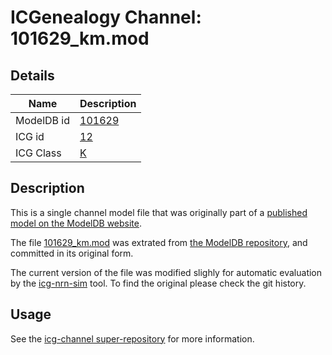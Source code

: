 # ICGenealogy Channel: 101629\_km.mod

## Details

Name | Description
---- | -----------
ModelDB id | [101629](http://senselab.med.yale.edu/ModelDB/ShowModel.cshtml?model=101629)
ICG id | [12](http://icg.neurotheory.ox.ac.uk/channels/1/12)
ICG Class | [K](http://icg.neurotheory.ox.ac.uk/channels/1)

## Description

This is a single channel model file that was originally part of a [published model on the ModelDB website](http://senselab.med.yale.edu/mModelDB/ShowModel.cshtml?model=101629).


The file [101629\_km.mod](101629_km.mod) was extrated from [the ModelDB repository](http://senselab.med.yale.edu/ModelDB/ShowModel.cshtml?model=101629), and committed in its original form.

The current version of the file was modified slighly for automatic evaluation by the [icg-nrn-sim](https://github.com/icgenealogy/icg-nrn-sim) tool. To find the original please check the git history.


## Usage

See the [icg-channel super-repository](https://github.com/icgenealogy/icg-channels) for more information.